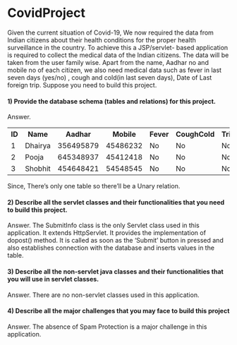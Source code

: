 # CovidProject
Given the current situation of Covid-19, We now required the data from Indian citizens about their health conditions for the proper health surveillance in the country. To achieve this a JSP/servlet- based application is required to collect the medical data of the Indian citizens. The data will be taken from the user family wise. Apart from the name, Aadhar no and mobile no of each citizen, we also need medical data such as fever in last seven days (yes/no) , cough and cold(in last seven days), Date of Last foreign trip. Suppose you need to build this project. 
 
<h4>1) Provide the database schema (tables and relations) for this project.</h4>
Answer.

<table class="tg">
  <tr>
    <th class="tg-yw4l"><b>ID</b></th>
    <th class="tg-yw4l"><b>Name</b></th>
    <th class="tg-yw4l"><b>Aadhar</b></th>
    <th class="tg-yw4l"><b>Mobile</b></th>
    <th class="tg-yw4l"><b>Fever</b></th>
    <th class="tg-yw4l"><b>CoughCold</b></th>
    <th class="tg-yw4l"><b>TripDate</b></th>
  </tr>
  <tr>
    <td class="tg-yw4l">1</td>
    <td class="tg-yw4l">Dhairya</td>
    <td class="tg-yw4l">356495879</td>
    <td class="tg-yw4l">45486232</td>
    <td class="tg-yw4l">No</td>
    <td class="tg-yw4l">No</td>
    <td class="tg-yw4l">No</td>
  </tr>
  <tr>
    <td class="tg-yw4l">2</td>
    <td class="tg-yw4l">Pooja</td>
    <td class="tg-yw4l">645348937</td>
    <td class="tg-yw4l">45412418</td>
    <td class="tg-yw4l">No</td>
    <td class="tg-yw4l">No</td>
    <td class="tg-yw4l">No</td>
  </tr>
    <tr>
    <td class="tg-yw4l">3</td>
    <td class="tg-yw4l">Shobhit</td>
    <td class="tg-yw4l">454648421</td>
    <td class="tg-yw4l">54548545</td>
    <td class="tg-yw4l">No</td>
    <td class="tg-yw4l">No</td>
    <td class="tg-yw4l">No</td>
  </tr>
</table>

Since, There’s only one table so there’ll be a Unary relation.

 
<h4>2) Describe all the servlet classes and their functionalities that you need to build this project. </h4>
Answer. The SubmitInfo class is the only Servlet class used in this application. It extends HttpServlet. It provides the implementation of dopost() method. It is called as soon as the ‘Submit’ button in pressed and also establishes connection with the database and inserts values in the table. 
 
<h4>3) Describe all the non-servlet java classes and their functionalities that you will use in servlet classes. </h4>
Answer. There are no non-servlet classes used in this application.

 
<h4>4) Describe all the major challenges that you may face to build this project</h4>
Answer. The absence of Spam Protection is a major challenge in this application.
